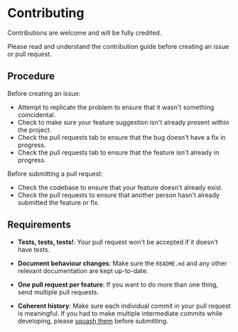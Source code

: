# Contributing

Contributions are welcome and will be fully credited.

Please read and understand the contribution guide before creating an issue or pull request.

## Procedure

Before creating an issue:

- Attempt to replicate the problem to ensure that it wasn't something coincidental.
- Check to make sure your feature suggestion isn't already present within the project.
- Check the pull requests tab to ensure that the bug doesn't have a fix in progress.
- Check the pull requests tab to ensure that the feature isn't already in progress.

Before submitting a pull request:

- Check the codebase to ensure that your feature doesn't already exist.
- Check the pull requests to ensure that another person hasn't already submitted the feature or fix.

## Requirements

- **Tests, tests, tests!**: Your pull request won't be accepted if it doesn't have tests.

- **Document behaviour changes**: Make sure the `README.md` and any other relevant documentation are kept up-to-date.

- **One pull request per feature**: If you want to do more than one thing, send multiple pull requests.

- **Coherent history**: Make sure each individual commit in your pull request is meaningful. If you had to make multiple intermediate commits while developing, please [squash them](https://www.git-scm.com/book/en/v2/Git-Tools-Rewriting-History#Changing-Multiple-Commit-Messages) before submitting.
 
